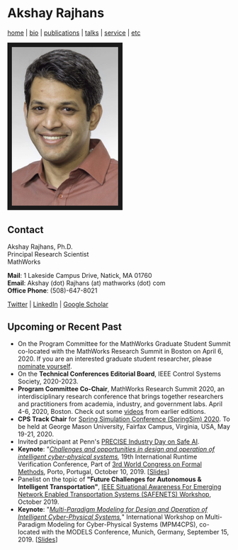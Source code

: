 # Akshay Rajhans
[home](index.html) \| [bio](bio.html) \| [publications](publications.html) \| [talks](talks.html) \| [service](service.html) \| [etc](etc.html)

<a><img src="files/pictures/AkshayPortrait.jpg" 
alt="Akshay Rajhans" width="240" border="10" /></a>

## Contact
Akshay Rajhans, Ph.D. <br/>
Principal Research Scientist <br/>
MathWorks <br/>

**Mail**: 1 Lakeside Campus Drive, Natick, MA 01760 <br/>
**Email**: Akshay (dot) Rajhans (at) mathworks (dot) com <br/>
**Office Phone**: (508)-647-8021

[Twitter](https://twitter.com/rajhans) \| [LinkedIn](https://www.linkedin.com/in/rajhans) \| [Google Scholar](https://scholar.google.com/citations?user=522zploAAAAJ&hl=en&oi=ao)

## Upcoming or Recent Past
- On the Program Committee for the MathWorks Graduate Student Summit co-located with the MathWorks Research Summit in Boston on April 6, 2020. If you are an interested graduate student researcher, please [nominate yourself](https://www.surveymonkey.com/r/KH5KBRL). 
- On the **Technical Conferences Editorial Board**, IEEE Control Systems Society, 2020-2023.
- **Program Committee Co-Chair**, MathWorks Research Summit 2020, an interdisciplinary research conference that brings together researchers and practitioners from academia, industry, and government labs. April 4-6, 2020, Boston. Check out some [videos](https://www.mathworks.com/videos/series/mathworks-research-summit.html) from earlier editions.
- **CPS Track Chair** for [Spring Simulation Conference (SpringSim) 2020](https://scs.org/springsim/). To be held at George Mason University, Fairfax Campus, Virginia, USA, May 19-21, 2020.
- Invited participant at Penn's [PRECISE Industry Day on Safe AI](https://precise-industry-day.seas.upenn.edu/2019/). 
- **Keynote**: "*[Challenges and opportunities in design and operation of intelligent cyber-physical systems](https://www.react.uni-saarland.de/rv2019/invitedspeakers.html),* 19th International Runtime Verification Conference, Part of [3rd World Congress on Formal Methods](http://formalmethods2019.inesctec.pt/?page_id=1044), Porto, Portugal, October 10, 2019. \[[Slides](files/slides/Rajhans_RV2019.pdf)\]
- Panelist on the topic of **"Future Challenges for Autonomous & Intelligent Transportation"**, [IEEE Situational Awareness For Emerging Network Enabled Transportation Systems (SAFENETS) Workshop](https://faculty.uml.edu/thanuka_wickramarathne/safenets_workshop/), October 2019.
- **Keynote**: "*[Multi-Paradigm Modeling for Design and Operation of Intelligent Cyber-Physical Systems](https://msdl.uantwerpen.be/conferences/MPM4CPS/2019/index.php/program/),*" International Workshop on Multi-Paradigm Modeling for Cyber-Physical Systems (MPM4CPS), co-located with the MODELS Conference, Munich, Germany, September 15, 2019. \[[Slides](files/slides/Rajhans_MPM4CPS2019.pdf)\]
